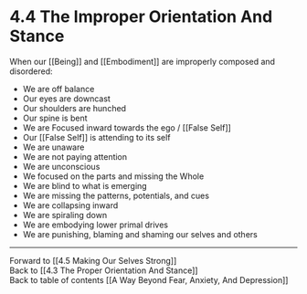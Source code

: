 # 4.4 The Improper Orientation And Stance

When our [[Being]] and [[Embodiment]] are improperly composed and disordered: 

- We are off balance  
- Our eyes are downcast  
- Our shoulders are hunched  
- Our spine is bent 
- We are Focused inward towards the ego / [[False Self]]  
- Our [[False Self]] is attending to its self  
- We are unaware  
- We are not paying attention  
- We are unconscious  
- We focused on the parts and missing the Whole  
- We are blind to what is emerging  
- We are missing the patterns, potentials, and cues  
- We are collapsing inward  
- We are spiraling down  
- We are embodying lower primal drives   
- We are punishing, blaming and shaming our selves and others  

___

Forward to [[4.5 Making Our Selves Strong]]        
Back to [[4.3 The Proper Orientation And Stance]]      
Back to table of contents [[A Way Beyond Fear, Anxiety, And Depression]]   




